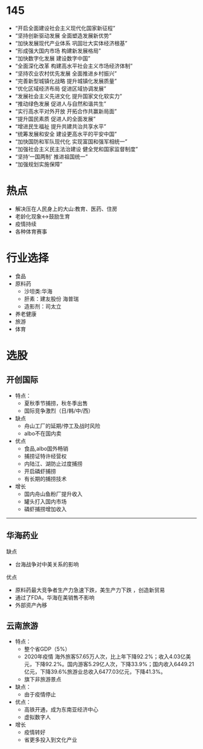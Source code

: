 # 145
* “开启全面建设社会主义现代化国家新征程”
* “坚持创新驱动发展 全面塑造发展新优势”
* “加快发展现代产业体系 巩固壮大实体经济根基”
* “形成强大国内市场 构建新发展格局”
* “加快数字化发展 建设数字中国”
* “全面深化改革 构建高水平社会主义市场经济体制”
* “坚持农业农村优先发展 全面推进乡村振兴”
* “完善新型城镇化战略 提升城镇化发展质量”
* “优化区域经济布局 促进区域协调发展”
* “发展社会主义先进文化 提升国家文化软实力”
* “推动绿色发展 促进人与自然和谐共生”
* “实行高水平对外开放 开拓合作共赢新局面”
* “提升国民素质 促进人的全面发展”
* “增进民生福祉 提升共建共治共享水平”
* “统筹发展和安全 建设更高水平的平安中国”
* “加快国防和军队现代化 实现富国和强军相统一”
* “加强社会主义民主法治建设 健全党和国家监督制度”
* “坚持‘一国两制’ 推进祖国统一”
* “加强规划实施保障”
# 热点
* 解决压在人民身上的大山:教育、医药、住房
* 老龄化现象<->鼓励生育
* 疫情持续
* 各种体育赛事

# 行业选择
* 食品
* 原料药
    - 沙坦类:华海
    - 肝素：建友股份 海普瑞
    - 造影剂：司太立    
* 养老健康
* 旅游
* 体育

# 选股
## 开创国际
- 特点：
    * 夏秋季节捕捞，秋冬季出售
    * 国际竞争激烈（日/韩/中/西）
- 缺点
    * 舟山工厂的延期/停工及战时风险
    * albo不在国内卖
- 优点
    * 食品,albo国外畅销
    * 捕捞证特许经营权
    * 内陆江、湖防止过度捕捞
    * 开启磷虾捕捞
    * 有长期的捕捞技术
- 增长
    * 国内舟山鱼粉厂提升收入
    * 罐头打入国内市场
    * 磷虾捕捞增加收入

--------
## 华海药业
缺点
* 台海战争对中美关系的影响

优点
* 原料药最大竞争者生产力急速下跌，美生产力下跌 ，创造新贸易
* 通过了FDA，华海在美销售不影响
* 外部资产內移

## 云南旅游
- 特点：
    * 整个省GDP（5%）
    * 2020年疫情 海外旅客57.65万人次，比上年下降92.2%；收入4.03亿美元，下降92.2%。国内游客5.29亿人次，下降33.9%；国内收入6449.21亿元，下降39.6%旅游业总收入6477.03亿元，下降41.3%。
    * 旗下非旅游景点
- 缺点：
    * 由于疫情停止
- 优点：
    * 高铁开通，成为东南亚经济中心
    * 虚拟数字人
- 增长
    * 疫情转好
    * 省更多投入到文化产业


